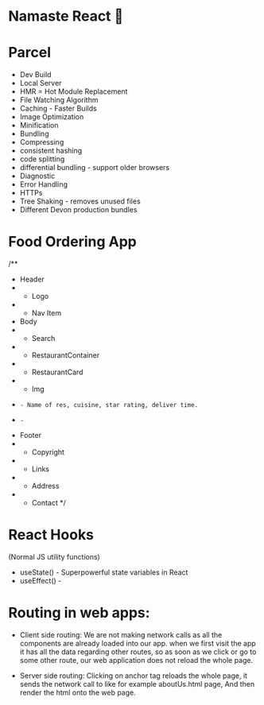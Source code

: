 # Namaste React 🚀

# Parcel

- Dev Build
- Local Server
- HMR = Hot Module Replacement
- File Watching Algorithm
- Caching - Faster Builds
- Image Optimization
- Minification
- Bundling
- Compressing
- consistent hashing
- code splitting
- differential bundling - support older browsers
- Diagnostic
- Error Handling
- HTTPs
- Tree Shaking - removes unused files
- Different Devon production bundles

# Food Ordering App

/\*\*

- Header
- - Logo
- - Nav Item
- Body
- - Search
- - RestaurantContainer
- - RestaurantCard
- - Img
-     - Name of res, cuisine, star rating, deliver time.
-     -
- Footer
- - Copyright
- - Links
- - Address
- - Contact
    \*/

# React Hooks

(Normal JS utility functions)

- useState() - Superpowerful state variables in React
- useEffect() -

# Routing in web apps:

- Client side routing: We are not making network calls as all the components are already loaded into our app. when we first visit the app it has all the data regarding other routes, so as soon as we click or go to some other route, our web application does not reload the whole page.

- Server side routing: Clicking on anchor tag reloads the whole page, it sends the network call to like for example aboutUs.html page, And then render the html onto the web page.
